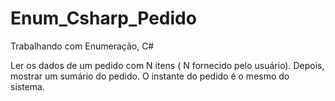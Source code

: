 # Enum_Csharp_Pedido
Trabalhando com Enumeração, C#

Ler os dados de um pedido com N itens ( N fornecido pelo usuário). Depois, mostrar um sumário do pedido. O instante do pedido é o mesmo do sistema.
